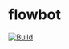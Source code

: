 # flowbot

[![Build](https://github.com/flowline-io/flowbot/actions/workflows/build.yml/badge.svg)](https://github.com/flowline-io/flowbot/actions/workflows/build.yml)

